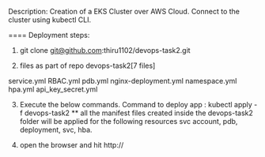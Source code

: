 Description:
Creation of a EKS Cluster over AWS Cloud. Connect to the cluster using kubectl CLI.

==== Deployment steps:

1. git clone git@github.com:thiru1102/devops-task2.git 

2. files as part of repo devops-task2[7 files]


service.yml
RBAC.yml
pdb.yml
nginx-deployment.yml
namespace.yml
hpa.yml
api_key_secret.yml


3. Execute the below commands.
Command to deploy app : kubectl apply -f devops-task2
** all the manifest files created inside the devops-task2 folder will be applied for the following resources svc account, pdb, deployment, svc, hba.

4. open the browser and hit http://<loadbalancer FQDN> 
